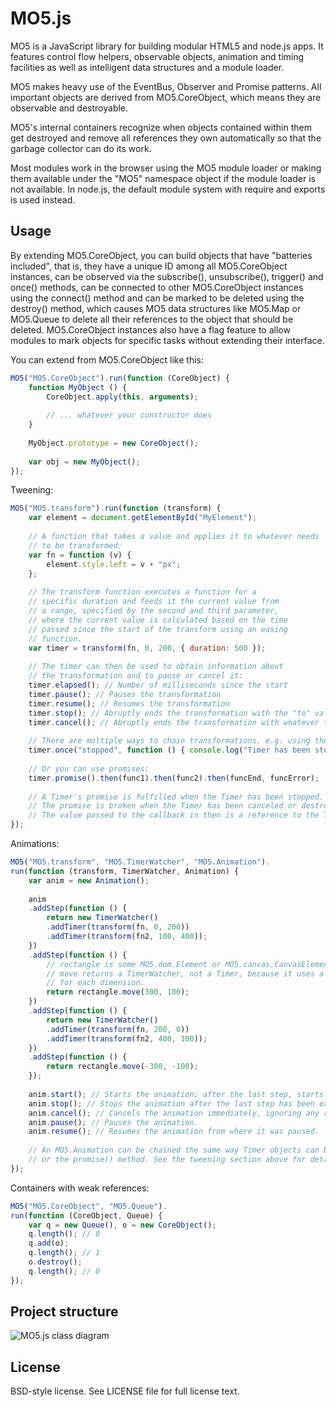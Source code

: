 # MO5.js #

MO5 is a JavaScript library for building modular HTML5 and node.js apps. 
It features control flow helpers, observable objects, animation and
timing facilities as well as intelligent data structures and a module loader.

MO5 makes heavy use of the EventBus, Observer and Promise patterns. All important
objects are derived from MO5.CoreObject, which means they are observable and destroyable.

MO5's internal containers recognize when objects contained within them get destroyed
and remove all references they own automatically so that the garbage collector can
do its work.

Most modules work in the browser using the MO5 module loader or making them available under
the "MO5" namespace object if the module loader is not available. In node.js, the default
module system with require and exports is used instead.


## Usage ##

By extending MO5.CoreObject, you can build objects that have "batteries included", that 
is, they have a unique ID among all MO5.CoreObject instances, can be observed via the
subscribe(), unsubscribe(), trigger() and once() methods, can be connected to other
MO5.CoreObject instances using the connect() method and can be marked to be deleted 
using the destroy() method, which causes MO5 data structures like MO5.Map or 
MO5.Queue to delete all their references to the object that should be deleted. 
MO5.CoreObject instances also have a flag feature to allow modules to mark objects for
specific tasks without extending their interface.

You can extend from MO5.CoreObject like this:

```javascript
MO5("MO5.CoreObject").run(function (CoreObject) {
    function MyObject () {
        CoreObject.apply(this, arguments);
        
        // ... whatever your constructor does
    }
    
    MyObject.prototype = new CoreObject();
    
    var obj = new MyObject();
});
```

Tweening:

```javascript
MO5("MO5.transform").run(function (transform) {
    var element = document.getElementById("MyElement");
    
    // A function that takes a value and applies it to whatever needs
    // to be transformed:
    var fn = function (v) {
        element.style.left = v + "px";
    };
    
    // The transform function executes a function for a
    // specific duration and feeds it the current value from
    // a range, specified by the second and third parameter,
    // where the current value is calculated based on the time
    // passed since the start of the transform using an easing
    // function.
    var timer = transform(fn, 0, 200, { duration: 500 });
    
    // The timer can then be used to obtain information about
    // the transformation and to pause or cancel it:
    timer.elapsed(); // Number of milliseconds since the start
    timer.pause(); // Pauses the transformation
    timer.resume(); // Resumes the transformation
    timer.stop(); // Abruptly ends the transformation with the "to" value.
    timer.cancel(); // Abruptly ends the transformation with whatever the current value is.
    
    // There are multiple ways to chain transformations, e.g. using the Timer's event bus:
    timer.once("stopped", function () { console.log("Timer has been stopped."); });
    
    // Or you can use promises:
    timer.promise().then(func1).then(func2).then(funcEnd, funcError);
    
    // A Timer's promise is fulfilled when the Timer has been stopped.
    // The promise is broken when the Timer has been canceled or destroyed.
    // The value passed to the callback in then is a reference to the Timer itself.
});
```

Animations:

```javascript
MO5("MO5.transform", "MO5.TimerWatcher", "MO5.Animation").
run(function (transform, TimerWatcher, Animation) {
    var anim = new Animation();
    
    anim
    .addStep(function () {
        return new TimerWatcher()
        .addTimer(transform(fn, 0, 200))
        .addTimer(transform(fn2, 100, 400));
    })
    .addStep(function () {
        // rectangle is some MO5.dom.Element or MO5.canvas.CanvasElement;
        // move returns a TimerWatcher, not a Timer, because it uses a transformation
        // for each dimension.
        return rectangle.move(300, 100);
    })
    .addStep(function () {
        return new TimerWatcher()
        .addTimer(transform(fn, 200, 0))
        .addTimer(transform(fn2, 400, 100));
    })
    .addStep(function () {
        return rectangle.move(-300, -100);
    });
    
    anim.start(); // Starts the animation; after the last step, starts at the first step again.
    anim.stop(); // Stops the animation after the last step has been executed.
    anim.cancel(); // Cancels the animation immediately, ignoring any remaining steps in the current queue.
    anim.pause(); // Pauses the animation.
    anim.resume(); // Resumes the animation from where it was paused.
    
    // An MO5.Animation can be chained the same way Timer objects can be chained by either using the bus
    // or the promise() method. See the tweening section above for details.
});
```

Containers with weak references:

```javascript
MO5("MO5.CoreObject", "MO5.Queue").
run(function (CoreObject, Queue) {
    var q = new Queue(), o = new CoreObject();
    q.length(); // 0
    q.add(o);
    q.length(); // 1
    o.destroy();
    q.length(); // 0
});
```


## Project structure ##

![MO5.js class diagram](https://iiyo.org/MO5.js/images/structure.jpg)


## License ##

BSD-style license. See LICENSE file for full license text.
